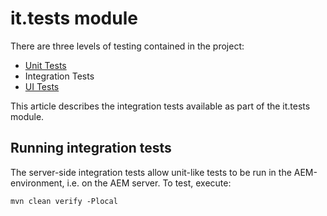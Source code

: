 # it.tests module

There are three levels of testing contained in the project:

* [Unit Tests](../core/README.md#unit-tests)
* Integration Tests
* [UI Tests](../ui.tests/README.md)

This article describes the integration tests available as part of the it.tests module.

## Running integration tests

The server-side integration tests allow unit-like tests to be run in the AEM-environment, i.e. on the AEM server. To test, execute:

```
mvn clean verify -Plocal
```
